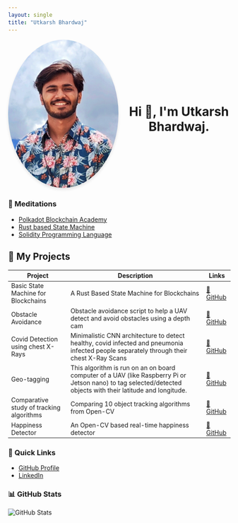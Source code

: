 ```yaml
---
layout: single
title: "Utkarsh Bhardwaj"
---
```


<div style="display: flex; align-items: center; gap: 20px;">
  <div style="flex: 0 0 250px;">
    <img 
      src="images/me.jpg" 
      alt="Utkarsh Bhardwaj" 
      width="250" 
      style="border-radius: 50%; box-shadow: 0 4px 6px rgba(0,0,0,0.1);"
    />
  </div>
  
  <div style="flex: 1; text-align: center;">
    <h1>Hi 👋, I'm Utkarsh Bhardwaj.</h1>
  </div>
</div>

### 📝 Meditations

- [Polkadot Blockchain Academy](/PBA-X.md)
- [Rust based State Machine](/Rust-state-machine.md)
- [Solidity Programming Language](/Solidity.md)

## 🚀 My Projects

| Project | Description | Links |
|---------|-------------|-------|
| Basic State Machine for Blockchains | A Rust Based State Machine for Blockchains | [🔗 GitHub](https://github.com/UtkarshBhardwaj007/dotcodeschool-rust-state-machine) |
| Obstacle Avoidance | Obstacle avoidance script to help a UAV detect and avoid obstacles using a depth cam | [🔗 GitHub](https://github.com/UtkarshBhardwaj007/Obstacle-Avoidance) |
| Covid Detection using chest X-Rays | Minimalistic CNN architecture to detect healthy, covid infected and pneumonia infected people separately through their chest X-Ray Scans | [🔗 GitHub](https://github.com/UtkarshBhardwaj007/Covid-and-Pneumonia-detection-using-chest-X-RAYS) |
| Geo-tagging | This algorithm is run on an on board computer of a UAV (like Raspberry Pi or Jetson nano) to tag selected/detected objects with their latitude and longitude. | [🔗 GitHub](https://github.com/UtkarshBhardwaj007/Geotagging-using-python-and-python-libraries-like-geopy) |
| Comparative study of tracking algorithms | Comparing 10 object tracking algorithms from Open-CV| [🔗 GitHub](https://github.com/UtkarshBhardwaj007/Tracking-Algorithms-Comparative-study-) |
| Happiness Detector | An Open-CV based real-time happiness detector | [🔗 GitHub](https://github.com/UtkarshBhardwaj007/Happiness-detector-with-OpenCV) |


### 🔗 Quick Links

- [GitHub Profile](https://github.com/UtkarshBhardwaj007)
- [LinkedIn](https://www.linkedin.com/in/utkarshbhardwaj00/)

### 📊 GitHub Stats

![GitHub Stats](https://github-readme-stats.vercel.app/api?username=UtkarshBhardwaj007&show_icons=true)

